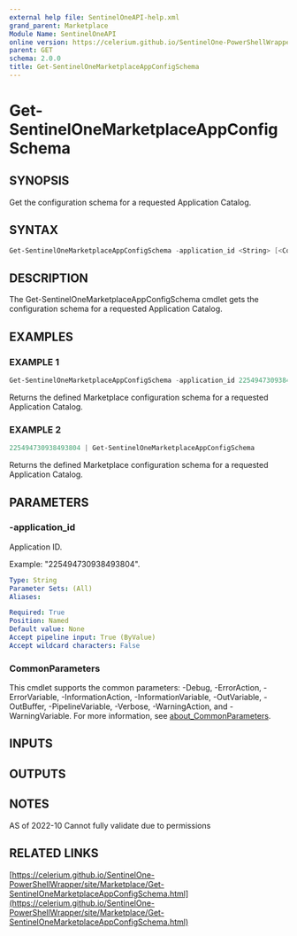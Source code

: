 ```yaml
---
external help file: SentinelOneAPI-help.xml
grand_parent: Marketplace
Module Name: SentinelOneAPI
online version: https://celerium.github.io/SentinelOne-PowerShellWrapper/site/Marketplace/Get-SentinelOneMarketplaceAppConfigSchema.html
parent: GET
schema: 2.0.0
title: Get-SentinelOneMarketplaceAppConfigSchema
---
```


# Get-SentinelOneMarketplaceAppConfigSchema

## SYNOPSIS
Get the configuration schema for a requested Application Catalog.

## SYNTAX

```powershell
Get-SentinelOneMarketplaceAppConfigSchema -application_id <String> [<CommonParameters>]
```

## DESCRIPTION
The Get-SentinelOneMarketplaceAppConfigSchema cmdlet gets the configuration schema for a requested Application Catalog.

## EXAMPLES

### EXAMPLE 1
```powershell
Get-SentinelOneMarketplaceAppConfigSchema -application_id 225494730938493804
```

Returns the defined Marketplace configuration schema for a requested Application Catalog.

### EXAMPLE 2
```powershell
225494730938493804 | Get-SentinelOneMarketplaceAppConfigSchema
```

Returns the defined Marketplace configuration schema for a requested Application Catalog.

## PARAMETERS

### -application_id
Application ID.

Example: "225494730938493804".

```yaml
Type: String
Parameter Sets: (All)
Aliases:

Required: True
Position: Named
Default value: None
Accept pipeline input: True (ByValue)
Accept wildcard characters: False
```

### CommonParameters
This cmdlet supports the common parameters: -Debug, -ErrorAction, -ErrorVariable, -InformationAction, -InformationVariable, -OutVariable, -OutBuffer, -PipelineVariable, -Verbose, -WarningAction, and -WarningVariable. For more information, see [about_CommonParameters](http://go.microsoft.com/fwlink/?LinkID=113216).

## INPUTS

## OUTPUTS

## NOTES
AS of 2022-10
    Cannot fully validate due to permissions

## RELATED LINKS

[https://celerium.github.io/SentinelOne-PowerShellWrapper/site/Marketplace/Get-SentinelOneMarketplaceAppConfigSchema.html](https://celerium.github.io/SentinelOne-PowerShellWrapper/site/Marketplace/Get-SentinelOneMarketplaceAppConfigSchema.html)

